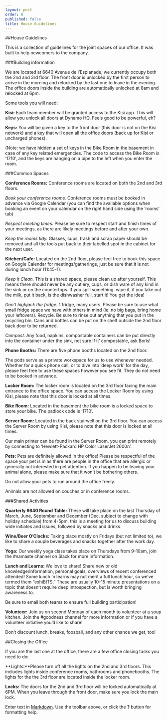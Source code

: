 ```yaml
---
layout: post
order: 0
published: false
title: House Guidelines
---
```

##House Guidelines

This is a collection of guidelines for the joint spaces of our office. It was built to help newcomers to the company.

###Building information

We are located at 6640 Avenue de l’Esplanade, we currently occupy both the 2nd and 3rd floor.
The front door is unlocked by the first person to arrive in the morning and relocked by the last one to leave in the evening. The office doors inside the building are automatically unlocked at 8am and relocked at 6pm.


Some tools you will need:

**Kisi:** Each team member will be granted access to the Kisi app. This will allow you unlock all doors at Dynamo HQ. Feels good to be powerful, eh?

**Keys:** You will be given a key to the front door (this door is not on the Kisi network) and a key that will open all the office doors (back up for Kisi or uncharged phones). 

(Note: we have hidden a set of keys in the Bike Room in the basement in case of any key related emergencies. The code to access the Bike Room is ‘1710’, and the keys are hanging on a pipe to the left when you enter the room. 

###Common Spaces

**Conference Rooms:** Conference rooms are located on both the 2nd and 3rd floors. 

_Book your conference rooms._ Conference rooms must be booked in advance via Google Calendar (you can find the available options when booking an event on your calendar on the right hand side using the ‘rooms’ tab)

_Respect meeting times._ Please be sure to respect start and finish times of your meetings, as there are likely meetings before and after your own. 

_Keep the rooms tidy._ Glasses, cups, trash and scrap paper should be removed and all the tools put back to their labelled spot in the cabinet for the next user. 

**Kitchen/Cafe:**  Located on the 2nd floor, please feel free to book this space on Google Calendar for meetings/gatherings, just be sure that it is not during lunch hour (11:45-1). 

_Keep it Clean._ This is a shared space, please clean up after yourself. This means there should never be any cutlery, cups, or dish ware of any kind in the sink or on the countertops. If you spill something, wipe it, if you take out the milk, put it back, is the dishwasher full, start it! You get the idea! 

_Don’t highjack the fridge._ 1 fridge, many users. Please be sure to use what small fridge space we have with others in mind (ie: no big bags, bring home your leftovers). 
Recycle. Be sure to rinse out anything that you put in the recycling bin. Cans and bottles can be put on the shelf outside the 2nd floor back door to be returned. 

_Compost._ Any food, napkins, compostable containers can be put directly into the container under the sink, not sure if it’ compostable, ask Boris! 

**Phone Booths:**  There are five phone booths located on the 2nd floor.

The pods serve as a private workspace for us to use whenever needed. Whether for a quick phone call, or to dive into ‘deep work’ for the day, please feel free to use these spaces however you see fit. They do not need to be booked in advance. 

**Locker Room:**  The locker room is located on the 3rd floor facing the main entrance to the office space. You can access the Locker Room by using  Kisi, please note that this door is locked at all times. 

**Bike Room:**  Located in the basement the bike room is a locked space to store your bike. The padlock code is ‘1710’.

**Server Room:**  Located in the back stairwell on the 3rd floor. You can access the Server Room by using Kisi, please note that this door is locked at all times. 

Our main printer can be found in the Server Room, you can print remotely by connecting to ‘Hewlett-Packard HP Color LaserJet 2600n’. 

**Pets:**  Pets are definitely allowed in the office! Please be respectful of the space your pet is in as there are people in the office that are allergic or generally not interested in pet attention. If you happen to be leaving your animal alone, please make sure that it won’t be bothering others. 

Do not allow your pets to run around the office freely.

Animals are not allowed on couches or in conference rooms. 

###Shared Activities

**Quarterly 6640 Round Table:** These will take place on the last Thursday of March, June, September and December (Dec. subject to change with holiday schedule) from 4-5pm, this is a meeting for us to discuss building wide initiates and issues, followed by snacks and drinks.

**Wine/Beer O’Clocks:**  Taking place mostly on Fridays (but not limited to), we like to share a couple beverages and snacks together after the work day. 

**Yoga:**  Our weekly yoga class takes place on Thursdays from 9-10am, join the #namaste channel on Slack for more information. 

**Lunch and Learns:**  We love to share! Share new or old knowledge/information, personal goals, overviews of recent conferenced attended!
Some lunch ‘n learns may not merit a full lunch hour, so we’ve termed them “exhiBITS.” These are usually 10-15 minute presentations on a topic that doesn’t require deep introspection, but is worth bringing awareness to.

Be sure to email both teams to ensure full building participation! 

**Volunteer:**  Join us on second Monday of each month to volunteer at a soup kitchen. Join the #goodness channel for more information or if you have a volunteer initiative you’d like to share!

Don’t discount lunch, breaks, foosball, and any other chance we get, too! 

##Closing the Office

If you are the last one at the office, there are a few office closing tasks you need to do:

**Lights:**Please turn off all the lights on the 2nd and 3rd floors. This includes lights inside conference rooms, bathrooms and phonebooths. The lights for the the 3rd floor are located inside the locker room.

**Locks:** The doors for the 2nd and 3rd floor will be locked automatically at 6PM. When you leave through the front door, make sure you lock the main lock.



Enter text in [Markdown](http://daringfireball.net/projects/markdown/). Use the toolbar above, or click the **?** button for formatting help.
